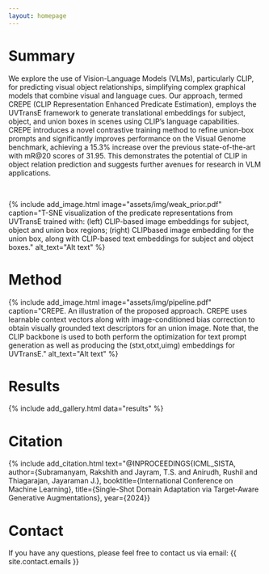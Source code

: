 ```yaml
---
layout: homepage
---
```


# Summary

We explore the use of Vision-Language Models (VLMs), particularly CLIP, for predicting visual object relationships, simplifying complex graphical models that combine visual and language cues. Our approach, termed CREPE (CLIP Representation Enhanced Predicate Estimation), employs the UVTransE framework to generate translational embeddings for subject, object, and union boxes in scenes using CLIP’s language capabilities. CREPE introduces a novel contrastive training method to refine union-box prompts and significantly improves performance on the Visual Genome benchmark, achieving a 15.3% increase over the previous state-of-the-art with mR@20 scores of 31.95. This demonstrates the potential of CLIP in object relation prediction and suggests further avenues for research in VLM applications.

<br>

<!-- {% include add_video.html 
    youtube_link="https://www.youtube.com/embed/oHNaM_qXQeY" 
%} -->

{% include add_image.html 
    image="assets/img/weak_prior.pdf"
    caption="T-SNE visualization of the predicate representations from UVTransE trained with: (left) CLIP-based image embeddings for subject, object and union box regions; (right) CLIPbased image embedding for the union box, along with CLIP-based text embeddings for subject and object boxes." 
    alt_text="Alt text" 
%}


# Method

{% include add_image.html 
    image="assets/img/pipeline.pdf"
    caption="CREPE. An illustration of the proposed approach. CREPE uses learnable context vectors along with image-conditioned bias correction to obtain visually grounded text descriptors for an union image. Note that, the CLIP backbone is used to both perform the optimization for text prompt generation as well as producing the (stxt,otxt,uimg) embeddings for UVTransE." 
    alt_text="Alt text" 
%}

<!-- 
<div style="font-size:18px">
  <ol type="a">
  <li><strong>Source training:</strong> Train source classifier and generative model for the source data distribution using StyleGAN-v2.</li>
  <li><strong>Single-shot StyleGAN finetuning:</strong> Fine-tune the source generator using a single-shot example to generate images from the target domain using the SiSTA-U strategy.</li>
  <li><strong>Synthetic data generation:</strong> Generate a synthetic dataset by sampling in the latent space of the target generator for the target domain using SiSTA-G strategy.</li>
  <li><strong>Source-free UDA:</strong> Adapt the source classifier using the synthetically generated target domain data.</li>
</ol>
</div> -->


<!-- {% include add_image.html 
    image="assets/img/website-fig-teaser.png"
    caption="Examples of synthetic data generated using SiSTA. <strong>Please follow the link by clicking the image</strong> to access additional examples for different benchmarks and distribution shifts." 
    alt_text="Alt text" 
    link="https://icml-sista.github.io/"
    height="400"
%} -->



# Results

<!-- 
SiSTA significantly improves generalization of face attribute detectors. Here is 1−shot SFDA performance (Accuracy %) averaged across different face attribute detection tasks, under varying levels distribution shift severity (Domains A, B & C) and a suite of image corruptions (Domain D). SiSTA consistently improves upon the SoTA baselines, and when combined with toolbox augmentations matches Full Target DA. -->

{% include add_gallery.html data="results" %}



# Citation

{% include add_citation.html text="@INPROCEEDINGS{ICML_SISTA,
  author={Subramanyam, Rakshith and Jayram, T.S. and Anirudh, Rushil and Thiagarajan, Jayaraman J.},
  booktitle={International Conference on Machine Learning}, 
  title={Single-Shot Domain Adaptation via Target-Aware Generative Augmentations}, 
  year={2024}}


<!-- @INPROCEEDINGS{10096784,
  author={Subramanyam, Rakshith and Thopalli, Kowshik and Berman, Spring and Turaga, Pavan and Thiagarajan, Jayaraman J.},
  booktitle={ICASSP 2023 - 2023 IEEE International Conference on Acoustics, Speech and Signal Processing (ICASSP)}, 
  title={Single-Shot Domain Adaptation via Target-Aware Generative Augmentations}, 
  year={2023},
  pages={1-5},
  doi={10.1109/ICASSP49357.2023.10096784}}" %} -->


# Contact
If you have any questions, please feel free to contact us via email: {{ site.contact.emails }}
